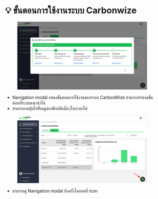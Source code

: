 # 💡 ขั้นตอนการใช้งานระบบ Carbonwize

<figure><img src="../.gitbook/assets/image (1) (1).png" alt=""><figcaption></figcaption></figure>

* Navigation modal แสดงขั้นตอนการใช้งานของระบบ CarbonWize สามารถทำตามขั้นตอนที่ระบบแนะนำได้
* สามารถกดปุ่มไปที่เมนูของฟังก์ชันนั้นๆในระบบได้

<figure><img src="../.gitbook/assets/image (3).png" alt=""><figcaption></figcaption></figure>

* สามารถดู Navigation modal อีกครั้งโดยกดที่ icon
